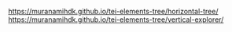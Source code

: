 https://muranamihdk.github.io/tei-elements-tree/horizontal-tree/
https://muranamihdk.github.io/tei-elements-tree/vertical-explorer/
